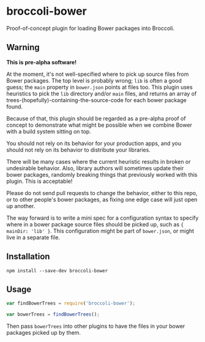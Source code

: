 # broccoli-bower

Proof-of-concept plugin for loading Bower packages into Broccoli.

## Warning

**This is pre-alpha software!**

At the moment, it's not well-specified where to pick up source files from
Bower packages. The top level is probably wrong; `lib` is often a good guess;
the `main` property in `bower.json` points at files too. This plugin uses
heuristics to pick the `lib` directory and/or `main` files, and returns an
array of trees-(hopefully)-containing-the-source-code for each bower package
found.

Because of that, this plugin should be regarded as a pre-alpha proof of
concept to demonstrate what might be possible when we combine Bower with a
build system sitting on top.

You should not rely on its behavior for your production apps, and you should
not rely on its behavior to distribute your libraries.

There will be many cases where the current heuristic results in broken or
undesirable behavior. Also, library authors will sometimes update their bower
packages, randomly breaking things that previously worked with this plugin.
This is acceptable!

Please do not send pull requests to change the behavior, either to this repo,
or to other people's bower packages, as fixing one edge case will just open up
another.

The way forward is to write a mini spec for a configuration syntax to specify
where in a bower package source files should be picked up, such as `{ mainDir:
'lib' }`. This configuration might be part of `bower.json`, or might live in a
separate file.

## Installation

```
npm install --save-dev broccoli-bower
```

## Usage

```js
var findBowerTrees = require('broccoli-bower');

var bowerTrees = findBowerTrees();
```

Then pass `bowerTrees` into other plugins to have the files in your bower
packages picked up by them.

